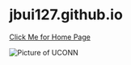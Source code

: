 # jbui127.github.io

[Click Me for Home Page](https://jbui127.github.io/)

![Picture of UCONN](https://media.bleacherreport.com/w_800,h_533,c_fill/br-img-images/002/256/720/UConnLogo_original_crop_north.jpg)
